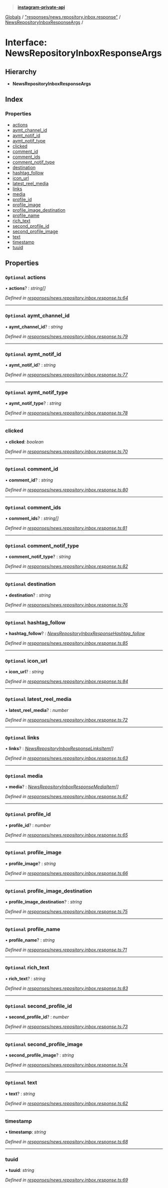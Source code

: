> **[instagram-private-api](../README.md)**

[Globals](../README.md) / ["responses/news.repository.inbox.response"](../modules/_responses_news_repository_inbox_response_.md) / [NewsRepositoryInboxResponseArgs](_responses_news_repository_inbox_response_.newsrepositoryinboxresponseargs.md) /

# Interface: NewsRepositoryInboxResponseArgs

## Hierarchy

* **NewsRepositoryInboxResponseArgs**

## Index

### Properties

* [actions](_responses_news_repository_inbox_response_.newsrepositoryinboxresponseargs.md#optional-actions)
* [aymt_channel_id](_responses_news_repository_inbox_response_.newsrepositoryinboxresponseargs.md#optional-aymt_channel_id)
* [aymt_notif_id](_responses_news_repository_inbox_response_.newsrepositoryinboxresponseargs.md#optional-aymt_notif_id)
* [aymt_notif_type](_responses_news_repository_inbox_response_.newsrepositoryinboxresponseargs.md#optional-aymt_notif_type)
* [clicked](_responses_news_repository_inbox_response_.newsrepositoryinboxresponseargs.md#clicked)
* [comment_id](_responses_news_repository_inbox_response_.newsrepositoryinboxresponseargs.md#optional-comment_id)
* [comment_ids](_responses_news_repository_inbox_response_.newsrepositoryinboxresponseargs.md#optional-comment_ids)
* [comment_notif_type](_responses_news_repository_inbox_response_.newsrepositoryinboxresponseargs.md#optional-comment_notif_type)
* [destination](_responses_news_repository_inbox_response_.newsrepositoryinboxresponseargs.md#optional-destination)
* [hashtag_follow](_responses_news_repository_inbox_response_.newsrepositoryinboxresponseargs.md#optional-hashtag_follow)
* [icon_url](_responses_news_repository_inbox_response_.newsrepositoryinboxresponseargs.md#optional-icon_url)
* [latest_reel_media](_responses_news_repository_inbox_response_.newsrepositoryinboxresponseargs.md#optional-latest_reel_media)
* [links](_responses_news_repository_inbox_response_.newsrepositoryinboxresponseargs.md#optional-links)
* [media](_responses_news_repository_inbox_response_.newsrepositoryinboxresponseargs.md#optional-media)
* [profile_id](_responses_news_repository_inbox_response_.newsrepositoryinboxresponseargs.md#optional-profile_id)
* [profile_image](_responses_news_repository_inbox_response_.newsrepositoryinboxresponseargs.md#optional-profile_image)
* [profile_image_destination](_responses_news_repository_inbox_response_.newsrepositoryinboxresponseargs.md#optional-profile_image_destination)
* [profile_name](_responses_news_repository_inbox_response_.newsrepositoryinboxresponseargs.md#optional-profile_name)
* [rich_text](_responses_news_repository_inbox_response_.newsrepositoryinboxresponseargs.md#optional-rich_text)
* [second_profile_id](_responses_news_repository_inbox_response_.newsrepositoryinboxresponseargs.md#optional-second_profile_id)
* [second_profile_image](_responses_news_repository_inbox_response_.newsrepositoryinboxresponseargs.md#optional-second_profile_image)
* [text](_responses_news_repository_inbox_response_.newsrepositoryinboxresponseargs.md#optional-text)
* [timestamp](_responses_news_repository_inbox_response_.newsrepositoryinboxresponseargs.md#timestamp)
* [tuuid](_responses_news_repository_inbox_response_.newsrepositoryinboxresponseargs.md#tuuid)

## Properties

### `Optional` actions

• **actions**? : *string[]*

*Defined in [responses/news.repository.inbox.response.ts:64](https://github.com/dilame/instagram-private-api/blob/01eb399/src/responses/news.repository.inbox.response.ts#L64)*

___

### `Optional` aymt_channel_id

• **aymt_channel_id**? : *string*

*Defined in [responses/news.repository.inbox.response.ts:79](https://github.com/dilame/instagram-private-api/blob/01eb399/src/responses/news.repository.inbox.response.ts#L79)*

___

### `Optional` aymt_notif_id

• **aymt_notif_id**? : *string*

*Defined in [responses/news.repository.inbox.response.ts:77](https://github.com/dilame/instagram-private-api/blob/01eb399/src/responses/news.repository.inbox.response.ts#L77)*

___

### `Optional` aymt_notif_type

• **aymt_notif_type**? : *string*

*Defined in [responses/news.repository.inbox.response.ts:78](https://github.com/dilame/instagram-private-api/blob/01eb399/src/responses/news.repository.inbox.response.ts#L78)*

___

###  clicked

• **clicked**: *boolean*

*Defined in [responses/news.repository.inbox.response.ts:70](https://github.com/dilame/instagram-private-api/blob/01eb399/src/responses/news.repository.inbox.response.ts#L70)*

___

### `Optional` comment_id

• **comment_id**? : *string*

*Defined in [responses/news.repository.inbox.response.ts:80](https://github.com/dilame/instagram-private-api/blob/01eb399/src/responses/news.repository.inbox.response.ts#L80)*

___

### `Optional` comment_ids

• **comment_ids**? : *string[]*

*Defined in [responses/news.repository.inbox.response.ts:81](https://github.com/dilame/instagram-private-api/blob/01eb399/src/responses/news.repository.inbox.response.ts#L81)*

___

### `Optional` comment_notif_type

• **comment_notif_type**? : *string*

*Defined in [responses/news.repository.inbox.response.ts:82](https://github.com/dilame/instagram-private-api/blob/01eb399/src/responses/news.repository.inbox.response.ts#L82)*

___

### `Optional` destination

• **destination**? : *string*

*Defined in [responses/news.repository.inbox.response.ts:76](https://github.com/dilame/instagram-private-api/blob/01eb399/src/responses/news.repository.inbox.response.ts#L76)*

___

### `Optional` hashtag_follow

• **hashtag_follow**? : *[NewsRepositoryInboxResponseHashtag_follow](_responses_news_repository_inbox_response_.newsrepositoryinboxresponsehashtag_follow.md)*

*Defined in [responses/news.repository.inbox.response.ts:85](https://github.com/dilame/instagram-private-api/blob/01eb399/src/responses/news.repository.inbox.response.ts#L85)*

___

### `Optional` icon_url

• **icon_url**? : *string*

*Defined in [responses/news.repository.inbox.response.ts:84](https://github.com/dilame/instagram-private-api/blob/01eb399/src/responses/news.repository.inbox.response.ts#L84)*

___

### `Optional` latest_reel_media

• **latest_reel_media**? : *number*

*Defined in [responses/news.repository.inbox.response.ts:72](https://github.com/dilame/instagram-private-api/blob/01eb399/src/responses/news.repository.inbox.response.ts#L72)*

___

### `Optional` links

• **links**? : *[NewsRepositoryInboxResponseLinksItem](_responses_news_repository_inbox_response_.newsrepositoryinboxresponselinksitem.md)[]*

*Defined in [responses/news.repository.inbox.response.ts:63](https://github.com/dilame/instagram-private-api/blob/01eb399/src/responses/news.repository.inbox.response.ts#L63)*

___

### `Optional` media

• **media**? : *[NewsRepositoryInboxResponseMediaItem](_responses_news_repository_inbox_response_.newsrepositoryinboxresponsemediaitem.md)[]*

*Defined in [responses/news.repository.inbox.response.ts:67](https://github.com/dilame/instagram-private-api/blob/01eb399/src/responses/news.repository.inbox.response.ts#L67)*

___

### `Optional` profile_id

• **profile_id**? : *number*

*Defined in [responses/news.repository.inbox.response.ts:65](https://github.com/dilame/instagram-private-api/blob/01eb399/src/responses/news.repository.inbox.response.ts#L65)*

___

### `Optional` profile_image

• **profile_image**? : *string*

*Defined in [responses/news.repository.inbox.response.ts:66](https://github.com/dilame/instagram-private-api/blob/01eb399/src/responses/news.repository.inbox.response.ts#L66)*

___

### `Optional` profile_image_destination

• **profile_image_destination**? : *string*

*Defined in [responses/news.repository.inbox.response.ts:75](https://github.com/dilame/instagram-private-api/blob/01eb399/src/responses/news.repository.inbox.response.ts#L75)*

___

### `Optional` profile_name

• **profile_name**? : *string*

*Defined in [responses/news.repository.inbox.response.ts:71](https://github.com/dilame/instagram-private-api/blob/01eb399/src/responses/news.repository.inbox.response.ts#L71)*

___

### `Optional` rich_text

• **rich_text**? : *string*

*Defined in [responses/news.repository.inbox.response.ts:83](https://github.com/dilame/instagram-private-api/blob/01eb399/src/responses/news.repository.inbox.response.ts#L83)*

___

### `Optional` second_profile_id

• **second_profile_id**? : *number*

*Defined in [responses/news.repository.inbox.response.ts:73](https://github.com/dilame/instagram-private-api/blob/01eb399/src/responses/news.repository.inbox.response.ts#L73)*

___

### `Optional` second_profile_image

• **second_profile_image**? : *string*

*Defined in [responses/news.repository.inbox.response.ts:74](https://github.com/dilame/instagram-private-api/blob/01eb399/src/responses/news.repository.inbox.response.ts#L74)*

___

### `Optional` text

• **text**? : *string*

*Defined in [responses/news.repository.inbox.response.ts:62](https://github.com/dilame/instagram-private-api/blob/01eb399/src/responses/news.repository.inbox.response.ts#L62)*

___

###  timestamp

• **timestamp**: *string*

*Defined in [responses/news.repository.inbox.response.ts:68](https://github.com/dilame/instagram-private-api/blob/01eb399/src/responses/news.repository.inbox.response.ts#L68)*

___

###  tuuid

• **tuuid**: *string*

*Defined in [responses/news.repository.inbox.response.ts:69](https://github.com/dilame/instagram-private-api/blob/01eb399/src/responses/news.repository.inbox.response.ts#L69)*